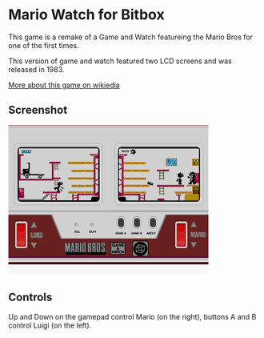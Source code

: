 Mario Watch for Bitbox
========================

This game is a remake of a Game and Watch featureing the Mario Bros for one of the first times.

This version of game and watch featured two LCD screens and was released in 1983.

[More about this game on wikiedia](https://en.wikipedia.org/wiki/List_of_LCD_games_featuring_Mario#Mario_Bros.)


Screenshot
----------

  ![Screenshot](https://github.com/makapuf/bitbox-mariowatch/blob/master/screenshot.png?raw=true)


Controls
--------

Up and Down on the gamepad control Mario (on the right), buttons A and B control Luigi (on the left). 

